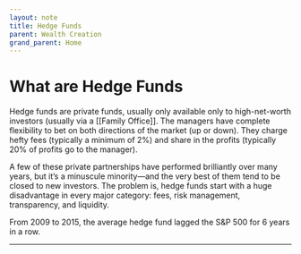 ```yaml
---
layout: note
title: Hedge Funds
parent: Wealth Creation
grand_parent: Home
---
```


# What are Hedge Funds

Hedge funds are private funds, usually only available only to high-net-worth investors (usually via a [[Family Office]]. The managers have complete flexibility to bet on both directions of the market (up or down). They charge hefty fees (typically a minimum of 2%) and share in the profits (typically 20% of profits go to the manager).

A few of these private partnerships have performed brilliantly over many years, but it’s a minuscule minority—and the very best of them tend to be closed to new investors. The problem is, hedge funds start with a huge disadvantage in every major category: fees, risk management, transparency, and liquidity.

From 2009 to 2015, the average hedge fund lagged the S&P 500 for 6 years in a row.

---

